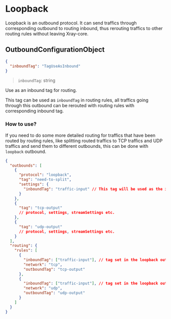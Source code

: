 # Loopback

Loopback is an outbound protocol. It can send traffics through corresponding outbound to routing inbound, thus rerouting traffics to other routing rules without leaving Xray-core.

## OutboundConfigurationObject

```json
{
  "inboundTag": "TagUseAsInbound"
}
```

> `inboundTag`: string

Use as an inbound tag for routing.

This tag can be used as `inboundTag` in routing rules, all traffics going through this outbound can be rerouted with routing rules with corresponding inbound tag.

### How to use?

If you need to do some more detailed routing for traffics that have been routed by routing rules, like splitting routed traffics to TCP traffics and UDP traffics and send them to different outbounds, this can be done with `loopback` outbound.

```json
{
  "outbounds": [
    {
      "protocol": "loopback",
      "tag": "need-to-split",
      "settings": {
        "inboundTag": "traffic-input" // This tag will be used as the inboundTag inside the RuleObject
      }
    },
    {
      "tag": "tcp-output"
      // protocol, settings, streamSettings etc.
    },
    {
      "tag": "udp-output"
      // protocol, settings, streamSettings etc.
    }
  ],
  "routing": {
    "rules": [
      {
        "inboundTag": ["traffic-input"], // tag set in the loopback outbound setting
        "network": "tcp",
        "outboundTag": "tcp-output"
      },
      {
        "inboundTag": ["traffic-input"], // tag set in the loopback outbound
        "network": "udp",
        "outboundTag": "udp-output"
      }
    ]
  }
}
```
